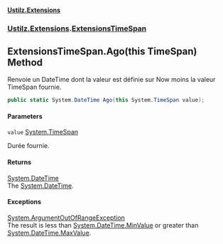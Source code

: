 #### [Ustilz.Extensions](index.md 'index')
### [Ustilz.Extensions](Ustilz.Extensions.md 'Ustilz.Extensions').[ExtensionsTimeSpan](Ustilz.Extensions.ExtensionsTimeSpan.md 'Ustilz.Extensions.ExtensionsTimeSpan')

## ExtensionsTimeSpan.Ago(this TimeSpan) Method

Renvoie un DateTime dont la valeur est définie sur Now moins la valeur TimeSpan fournie.

```csharp
public static System.DateTime Ago(this System.TimeSpan value);
```
#### Parameters

<a name='Ustilz.Extensions.ExtensionsTimeSpan.Ago(thisSystem.TimeSpan).value'></a>

`value` [System.TimeSpan](https://docs.microsoft.com/en-us/dotnet/api/System.TimeSpan 'System.TimeSpan')

Durée fournie.

#### Returns
[System.DateTime](https://docs.microsoft.com/en-us/dotnet/api/System.DateTime 'System.DateTime')  
The [System.DateTime](https://docs.microsoft.com/en-us/dotnet/api/System.DateTime 'System.DateTime').

#### Exceptions

[System.ArgumentOutOfRangeException](https://docs.microsoft.com/en-us/dotnet/api/System.ArgumentOutOfRangeException 'System.ArgumentOutOfRangeException')  
The result is less than [System.DateTime.MinValue](https://docs.microsoft.com/en-us/dotnet/api/System.DateTime.MinValue 'System.DateTime.MinValue') or greater than [System.DateTime.MaxValue](https://docs.microsoft.com/en-us/dotnet/api/System.DateTime.MaxValue 'System.DateTime.MaxValue').